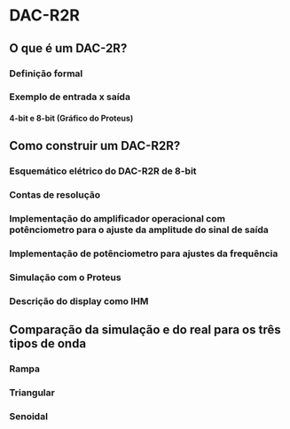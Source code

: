 # DAC-R2R

## O que é um DAC-2R?
### Definição formal
### Exemplo de entrada x saída
#### 4-bit e 8-bit (Gráfico do Proteus)


## Como construir um DAC-R2R?
### Esquemático elétrico do DAC-R2R de 8-bit 
### Contas de resolução 
### Implementação do amplificador operacional com potênciometro para o ajuste da amplitude do sinal de saída
### Implementação de potênciometro para ajustes da frequência
### Simulação com o Proteus
### Descrição do display como IHM


## Comparação da simulação e do real para os três tipos de onda 
### Rampa
### Triangular
### Senoidal 
